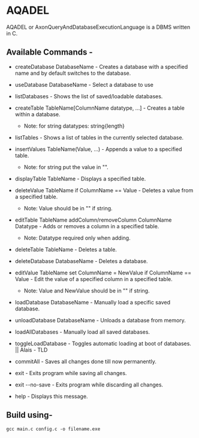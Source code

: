 # AQADEL
AQADEL or AxonQueryAndDatabaseExecutionLanguage is a DBMS written in C.

## Available Commands - 
- createDatabase DatabaseName  -  Creates a database with a specified name and by default switches to the database.

- useDatabase DatabaseName  -  Select a database to use

- listDatabases  -  Shows the list of saved/loadable databases.

- createTable TableName[ColumnName datatype, ...]  -  Creates a table within a database.
  - Note: for string datatypes: string{length}

- listTables  -  Shows a list of tables in the currently selected database.

- insertValues TableName(Value, ...)  -  Appends a value to a specified table.
  - Note: for string put the value in "".

- displayTable TableName  -  Displays a specified table.

- deleteValue TableName if ColumnName == Value  -  Deletes a value from a specified table.
  - Note: Value should be in "" if string.

- editTable TableName addColumn/removeColumn ColumnName Datatype  -  Adds or removes a column in a specified table.
  - Note: Datatype required only when adding.

- deleteTable TableName  -  Deletes a table.

- deleteDatabase DatabaseName  -  Deletes a database.

- editValue TableName set ColumnName = NewValue if ColumnName == Value  -  Edit the value of a specified column in a specified table.
  - Note: Value and NewValue should be in "" if string.

- loadDatabase DatabaseName  -  Manually load a specific saved database.

- unloadDatabase DatabaseName  -  Unloads a database from memory.

- loadAllDatabases  -  Manually load all saved databases.

- toggleLoadDatabase  -  Toggles automatic loading at boot of databases. || Alais - TLD

- commitAll  -  Saves all changes done till now permanently.

- exit  -  Exits program while saving all changes.

- exit --no-save  -  Exits program while discarding all changes.

- help  -  Displays this message.

## Build using-
``` gcc main.c config.c -o filename.exe ```
